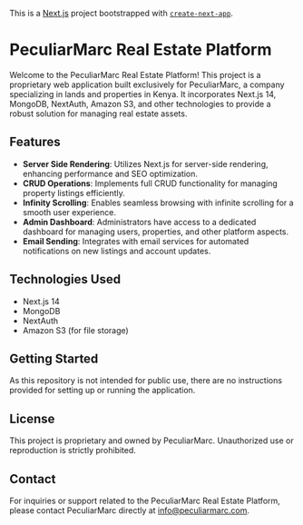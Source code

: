 This is a [Next.js](https://nextjs.org/) project bootstrapped with [`create-next-app`](https://github.com/vercel/next.js/tree/canary/packages/create-next-app).

# PeculiarMarc Real Estate Platform

Welcome to the PeculiarMarc Real Estate Platform! This project is a proprietary web application built exclusively for PeculiarMarc, a company specializing in lands and properties in Kenya. It incorporates Next.js 14, MongoDB, NextAuth, Amazon S3, and other technologies to provide a robust solution for managing real estate assets.

## Features

- **Server Side Rendering**: Utilizes Next.js for server-side rendering, enhancing performance and SEO optimization.
- **CRUD Operations**: Implements full CRUD functionality for managing property listings efficiently.
- **Infinity Scrolling**: Enables seamless browsing with infinite scrolling for a smooth user experience.
- **Admin Dashboard**: Administrators have access to a dedicated dashboard for managing users, properties, and other platform aspects.
- **Email Sending**: Integrates with email services for automated notifications on new listings and account updates.

## Technologies Used

- Next.js 14
- MongoDB
- NextAuth
- Amazon S3 (for file storage)

## Getting Started

As this repository is not intended for public use, there are no instructions provided for setting up or running the application.

## License

This project is proprietary and owned by PeculiarMarc. Unauthorized use or reproduction is strictly prohibited.

## Contact

For inquiries or support related to the PeculiarMarc Real Estate Platform, please contact PeculiarMarc directly at [info@peculiarmarc.com](mailto:info@peculiarmarc.com).

